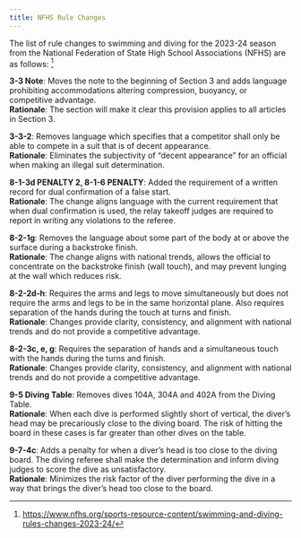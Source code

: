 ```yaml
---
title: NFHS Rule Changes
---
```


The list of rule changes to swimming and diving for the 2023-24 season from the National Federation of State High School Associations (NFHS) are as follows: [^1]

__3-3 Note__: Moves the note to the beginning of Section 3 and adds language prohibiting accommodations altering compression, buoyancy, or competitive advantage.
<br>
__Rationale__: The section will make it clear this provision applies to all articles in Section 3.

__3-3-2__: Removes language which specifies that a competitor shall only be able to compete in a suit that is of decent appearance.
<br>
__Rationale__: Eliminates the subjectivity of “decent appearance” for an official when making an illegal suit determination.

__8-1-3d PENALTY 2, 8-1-6 PENALTY__: Added the requirement of a written record for dual confirmation of a false start.
<br>
__Rationale__: The change aligns language with the current requirement that when dual confirmation is used, the relay takeoff judges are required to report in writing any violations to the referee.

__8-2-1g__: Removes the language about some part of the body at or above the surface during a backstroke finish.
<br>
__Rationale__: The change aligns with national trends, allows the official to concentrate on the backstroke finish (wall touch), and may prevent lunging at the wall which reduces risk.

__8-2-2d-h__: Requires the arms and legs to move simultaneously but does not require the arms and legs to be in the same horizontal plane.
Also requires separation of the hands during the touch at turns and finish.
<br>
__Rationale__: Changes provide clarity, consistency, and alignment with national trends and do not provide a competitive advantage.

__8-2-3c, e, g__: Requires the separation of hands and a simultaneous touch with the hands during the turns and finish.
<br>
__Rationale__: Changes provide clarity, consistency, and alignment with national trends and do not provide a competitive advantage.

__9-5 Diving Table__: Removes dives 104A, 304A and 402A from the Diving Table.
<br>
__Rationale__: When each dive is performed slightly short of vertical, the diver’s head may be precariously close to the diving board.
The risk of hitting the board in these cases is far greater than other dives on the table.

__9-7-4c__: Adds a penalty for when a diver’s head is too close to the diving board.
The diving referee shall make the determination and inform diving judges to score the dive as unsatisfactory.
<br>
__Rationale__: Minimizes the risk factor of the diver performing the dive in a way that brings the diver’s head too close to the board.

[^1]: https://www.nfhs.org/sports-resource-content/swimming-and-diving-rules-changes-2023-24/
